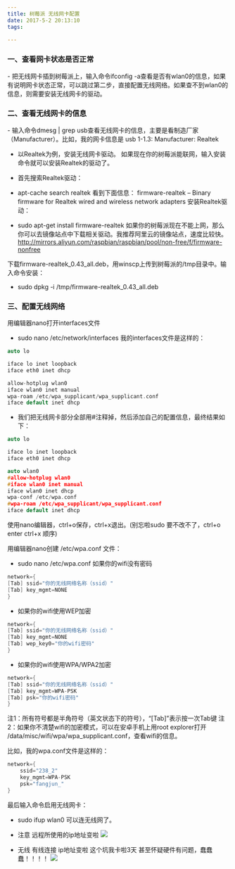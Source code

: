 ```yaml
---
title: 树莓派 无线网卡配置
date: 2017-5-2 20:13:10
tags:
  
---
```

<h3>一、查看网卡状态是否正常</h3>
- 把无线网卡插到树莓派上，输入命令ifconfig -a查看是否有wlan0的信息，如果有说明网卡状态正常，可以跳过第二步，直接配置无线网络。如果查不到wlan0的信息，则需要安装无线网卡的驱动。

<h3>二、查看无线网卡的信息</h3>
- 输入命令dmesg | grep usb查看无线网卡的信息，主要是看制造厂家（Manufacturer）。比如，我的网卡信息是
usb 1-1.3: Manufacturer: Realtek

- 以Realtek为例，安装无线网卡驱动。
如果现在你的树莓派能联网，输入安装命令就可以安装Realtek的驱动了。

- 首先搜索Realtek驱动：

- apt-cache search realtek
看到下面信息：
firmware-realtek – Binary firmware for Realtek wired and wireless network adapters
安装Realtek驱动：

- sudo apt-get install firmware-realtek
如果你的树莓派现在不能上网，那么你可以去镜像站点中下载相关驱动。我推荐阿里云的镜像站点，速度比较快。http://mirrors.aliyun.com/raspbian/raspbian/pool/non-free/f/firmware-nonfree

下载firmware-realtek_0.43_all.deb，用winscp上传到树莓派的/tmp目录中。输入命令安装：

- sudo dpkg -i /tmp/firmware-realtek_0.43_all.deb
<h3>三、配置无线网络</h3>

用编辑器nano打开interfaces文件

- sudo nano /etc/network/interfaces
我的interfaces文件是这样的：

```c++
auto lo

iface lo inet loopback
iface eth0 inet dhcp

allow-hotplug wlan0
iface wlan0 inet manual
wpa-roam /etc/wpa_supplicant/wpa_supplicant.conf
iface default inet dhcp
```
- 我们把无线网卡部分全部用#注释掉，然后添加自己的配置信息，最终结果如下：

```c++
auto lo

iface lo inet loopback
iface eth0 inet dhcp

auto wlan0
#allow-hotplug wlan0
#iface wlan0 inet manual
iface wlan0 inet dhcp
wpa-conf /etc/wpa.conf
#wpa-roam /etc/wpa_supplicant/wpa_supplicant.conf
iface default inet dhcp
```
使用nano编辑器，ctrl+o保存，ctrl+x退出。(别忘啦sudo 要不改不了，ctrl+o enter ctrl+x  顺序)

用编辑器nano创建 /etc/wpa.conf 文件：

- sudo nano /etc/wpa.conf
如果你的wifi没有密码

```c++
network={
[Tab] ssid="你的无线网络名称（ssid）"
[Tab] key_mgmt=NONE
}
```
- 如果你的wifi使用WEP加密

```c++
network={
[Tab] ssid="你的无线网络名称（ssid）"
[Tab] key_mgmt=NONE
[Tab] wep_key0="你的wifi密码"
}
```
- 如果你的wifi使用WPA/WPA2加密
```c++
network={
[Tab] ssid="你的无线网络名称（ssid）"
[Tab] key_mgmt=WPA-PSK
[Tab] psk="你的wifi密码"
}
```
注1：所有符号都是半角符号（英文状态下的符号），“[Tab]”表示按一次Tab键
注2：如果你不清楚wifi的加密模式，可以在安卓手机上用root explorer打开 /data/misc/wifi/wpa/wpa_supplicant.conf，查看wifi的信息。

比如，我的wpa.conf文件是这样的：
```c++
network={
    ssid="238_2"
    key_mgmt=WPA-PSK
    psk="fangjun_"
}
```
最后输入命令启用无线网卡：


- sudo ifup wlan0  可以连无线网了。

- 注意 远程所使用的ip地址变啦
![](http://i2.muimg.com/567571/a5e06697324cfe83.png)
- 无线 有线连接 ip地址变啦  这个坑我卡啦3天 甚至怀疑硬件有问题，蠢蠢蠢！！！！
![](http://i1.piimg.com/567571/e015d668e7b54c87.png)
